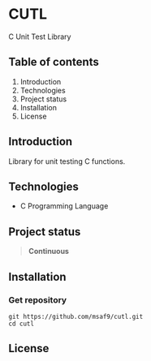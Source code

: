 # CUTL
C Unit Test Library

## Table of contents
1. Introduction
2. Technologies
3. Project status
4. Installation
5. License

## Introduction
Library for unit testing C functions. 

## Technologies
- C Programming Language

## Project status
> **Continuous**

## Installation
### Get repository
```git
git https://github.com/msaf9/cutl.git
cd cutl
```

## License
